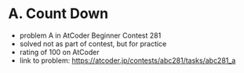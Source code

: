 # A. Count Down

* problem A in AtCoder Beginner Contest 281
* solved not as part of contest, but for practice
* rating of 100 on AtCoder
* link to problem: https://atcoder.jp/contests/abc281/tasks/abc281_a